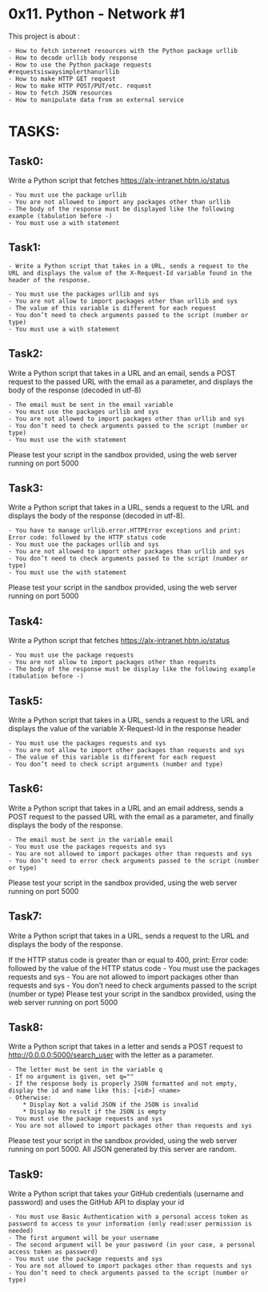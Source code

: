 # 0x11. Python - Network #1

This project is about :

	- How to fetch internet resources with the Python package urllib
	- How to decode urllib body response
	- How to use the Python package requests #requestsiswaysimplerthanurllib
	- How to make HTTP GET request
	- How to make HTTP POST/PUT/etc. request
	- How to fetch JSON resources
	- How to manipulate data from an external service

# TASKS:

## Task0:

Write a Python script that fetches https://alx-intranet.hbtn.io/status

	- You must use the package urllib
	- You are not allowed to import any packages other than urllib
	- The body of the response must be displayed like the following example (tabulation before -)
	- You must use a with statement

## Task1:

	- Write a Python script that takes in a URL, sends a request to the URL and displays the value of the X-Request-Id variable found in the header of the response.

	- You must use the packages urllib and sys
	- You are not allow to import packages other than urllib and sys
	- The value of this variable is different for each request
	- You don’t need to check arguments passed to the script (number or type)
	- You must use a with statement

## Task2:

Write a Python script that takes in a URL and an email, sends a POST request to the passed URL with the email as a parameter, and displays the body of the response (decoded in utf-8)

	- The email must be sent in the email variable
	- You must use the packages urllib and sys
	- You are not allowed to import packages other than urllib and sys
	- You don’t need to check arguments passed to the script (number or type)
	- You must use the with statement
Please test your script in the sandbox provided, using the web server running on port 5000

## Task3:

Write a Python script that takes in a URL, sends a request to the URL and displays the body of the response (decoded in utf-8).

	- You have to manage urllib.error.HTTPError exceptions and print: Error code: followed by the HTTP status code
	- You must use the packages urllib and sys
	- You are not allowed to import other packages than urllib and sys
	- You don’t need to check arguments passed to the script (number or type)
	- You must use the with statement
Please test your script in the sandbox provided, using the web server running on port 5000

## Task4:

Write a Python script that fetches https://alx-intranet.hbtn.io/status

	- You must use the package requests
	- You are not allow to import packages other than requests
	- The body of the response must be display like the following example (tabulation before -)

## Task5:

Write a Python script that takes in a URL, sends a request to the URL and displays the value of the variable X-Request-Id in the response header

	- You must use the packages requests and sys
	- You are not allow to import other packages than requests and sys
	- The value of this variable is different for each request
	- You don’t need to check script arguments (number and type)

## Task6:

Write a Python script that takes in a URL and an email address, sends a POST request to the passed URL with the email as a parameter, and finally displays the body of the response.

	- The email must be sent in the variable email
	- You must use the packages requests and sys
	- You are not allowed to import packages other than requests and sys
	- You don’t need to error check arguments passed to the script (number or type)
Please test your script in the sandbox provided, using the web server running on port 5000

## Task7:

Write a Python script that takes in a URL, sends a request to the URL and displays the body of the response.

If the HTTP status code is greater than or equal to 400, print: Error code: followed by the value of the HTTP status code
	- You must use the packages requests and sys
	- You are not allowed to import packages other than requests and sys
	- You don’t need to check arguments passed to the script (number or type)
Please test your script in the sandbox provided, using the web server running on port 5000

## Task8:

Write a Python script that takes in a letter and sends a POST request to http://0.0.0.0:5000/search_user with the letter as a parameter.

	- The letter must be sent in the variable q
	- If no argument is given, set q=""
	- If the response body is properly JSON formatted and not empty, display the id and name like this: [<id>] <name>
	- Otherwise:
		* Display Not a valid JSON if the JSON is invalid
		* Display No result if the JSON is empty
	- You must use the package requests and sys
	- You are not allowed to import packages other than requests and sys
Please test your script in the sandbox provided, using the web server running on port 5000. All JSON generated by this server are random.

## Task9:

Write a Python script that takes your GitHub credentials (username and password) and uses the GitHub API to display your id

	- You must use Basic Authentication with a personal access token as password to access to your information (only read:user permission is needed)
	- The first argument will be your username
	- The second argument will be your password (in your case, a personal access token as password)
	- You must use the package requests and sys
	- You are not allowed to import packages other than requests and sys
	- You don’t need to check arguments passed to the script (number or type)
